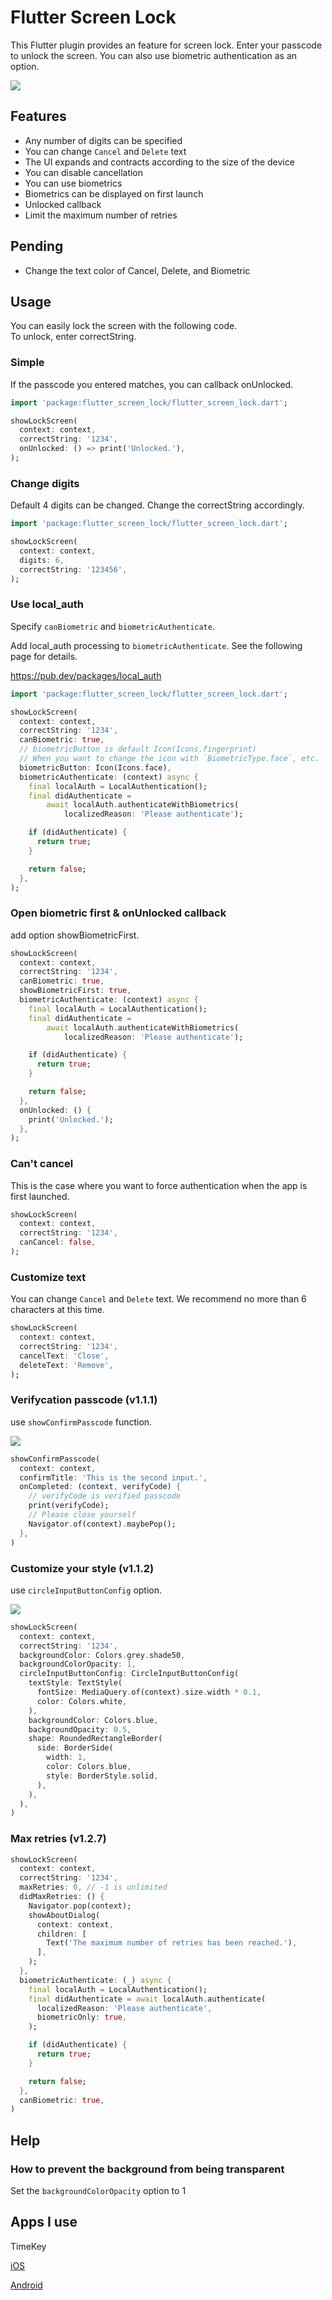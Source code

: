 # Flutter Screen Lock

This Flutter plugin provides an feature for screen lock.
Enter your passcode to unlock the screen.
You can also use biometric authentication as an option.

<img src="https://raw.githubusercontent.com/naoki0719/flutter_screen_lock/master/resources/flutter_screen_lock.gif" />

## Features

- Any number of digits can be specified
- You can change `Cancel` and `Delete` text
- The UI expands and contracts according to the size of the device
- You can disable cancellation
- You can use biometrics
- Biometrics can be displayed on first launch
- Unlocked callback
- Limit the maximum number of retries

## Pending

- Change the text color of Cancel, Delete, and Biometric

## Usage

You can easily lock the screen with the following code.  
To unlock, enter correctString.

### Simple

If the passcode you entered matches, you can callback onUnlocked.

```dart
import 'package:flutter_screen_lock/flutter_screen_lock.dart';

showLockScreen(
  context: context,
  correctString: '1234',
  onUnlocked: () => print('Unlocked.'),
);
```

### Change digits

Default 4 digits can be changed. Change the correctString accordingly.

```dart
import 'package:flutter_screen_lock/flutter_screen_lock.dart';

showLockScreen(
  context: context,
  digits: 6,
  correctString: '123456',
);
```

### Use local_auth

Specify `canBiometric` and `biometricAuthenticate`.

Add local_auth processing to `biometricAuthenticate`. See the following page for details.

https://pub.dev/packages/local_auth

```dart
import 'package:flutter_screen_lock/flutter_screen_lock.dart';

showLockScreen(
  context: context,
  correctString: '1234',
  canBiometric: true,
  // biometricButton is default Icon(Icons.fingerprint)
  // When you want to change the icon with `BiometricType.face`, etc.
  biometricButton: Icon(Icons.face),
  biometricAuthenticate: (context) async {
    final localAuth = LocalAuthentication();
    final didAuthenticate =
        await localAuth.authenticateWithBiometrics(
            localizedReason: 'Please authenticate');

    if (didAuthenticate) {
      return true;
    }

    return false;
  },
);
```

### Open biometric first & onUnlocked callback

add option showBiometricFirst.

```dart
showLockScreen(
  context: context,
  correctString: '1234',
  canBiometric: true,
  showBiometricFirst: true,
  biometricAuthenticate: (context) async {
    final localAuth = LocalAuthentication();
    final didAuthenticate =
        await localAuth.authenticateWithBiometrics(
            localizedReason: 'Please authenticate');

    if (didAuthenticate) {
      return true;
    }

    return false;
  },
  onUnlocked: () {
    print('Unlocked.');
  },
);
```

### Can't cancel

This is the case where you want to force authentication when the app is first launched.

```dart
showLockScreen(
  context: context,
  correctString: '1234',
  canCancel: false,
);
```

### Customize text

You can change `Cancel` and `Delete` text.
We recommend no more than 6 characters at this time.

```dart
showLockScreen(
  context: context,
  correctString: '1234',
  cancelText: 'Close',
  deleteText: 'Remove',
);
```

### Verifycation passcode (v1.1.1)

use `showConfirmPasscode` function.

<img src="https://raw.githubusercontent.com/naoki0719/flutter_screen_lock/master/resources/flutter_screen_lock_confirm.gif" />

```dart
showConfirmPasscode(
  context: context,
  confirmTitle: 'This is the second input.',
  onCompleted: (context, verifyCode) {
    // verifyCode is verified passcode
    print(verifyCode);
    // Please close yourself
    Navigator.of(context).maybePop();
  },
)
```

### Customize your style (v1.1.2)

use `circleInputButtonConfig` option.

<img src="https://raw.githubusercontent.com/naoki0719/flutter_screen_lock/master/resources/customize_styles.png" />

```dart
showLockScreen(
  context: context,
  correctString: '1234',
  backgroundColor: Colors.grey.shade50,
  backgroundColorOpacity: 1,
  circleInputButtonConfig: CircleInputButtonConfig(
    textStyle: TextStyle(
      fontSize: MediaQuery.of(context).size.width * 0.1,
      color: Colors.white,
    ),
    backgroundColor: Colors.blue,
    backgroundOpacity: 0.5,
    shape: RoundedRectangleBorder(
      side: BorderSide(
        width: 1,
        color: Colors.blue,
        style: BorderStyle.solid,
      ),
    ),
  ),
)
```

### Max retries (v1.2.7)

```dart
showLockScreen(
  context: context,
  correctString: '1234',
  maxRetries: 0, // -1 is unlimited
  didMaxRetries: () {
    Navigator.pop(context);
    showAboutDialog(
      context: context,
      children: [
        Text('The maximum number of retries has been reached.'),
      ],
    );
  },
  biometricAuthenticate: (_) async {
    final localAuth = LocalAuthentication();
    final didAuthenticate = await localAuth.authenticate(
      localizedReason: 'Please authenticate',
      biometricOnly: true,
    );

    if (didAuthenticate) {
      return true;
    }

    return false;
  },
  canBiometric: true,
)
```

## Help

### How to prevent the background from being transparent

Set the `backgroundColorOpacity` option to 1

## Apps I use

TimeKey

[iOS](https://apps.apple.com/us/app/timekey-authenticator/id1506129753)

[Android](https://play.google.com/store/apps/details?id=net.incrementleaf.TimeKey)
